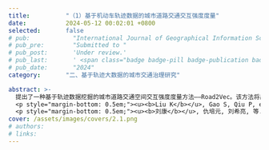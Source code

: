 ```yaml
---
title:          "（1）基于机动车轨迹数据的城市道路交通交互强度度量"
date:           2024-05-12 00:02:01 +0800
selected:       false
# pub:            "International Journal of Geographical Information Science (IJGIS)"
# pub_pre:        "Submitted to "
# pub_post:       'Under review.'
# pub_last:       ' <span class="badge badge-pill badge-publication badge-success">Spotlight</span>'
# pub_date:       "2024"
category:       "二、基于轨迹大数据的城市交通治理研究"

abstract: >-
  提出了一种基于轨迹数据挖掘的城市道路交通空间交互强度度量方法——Road2Vec。该方法将出行路径类比为文本文档、路段类比为词，利用词向量模型Word2Vec从大规模浮动车轨迹数据中挖掘交通流在邻近路段之间的传播扩散特征，度量了路段之间的交通空间交互强度。该方法能很好地顾及道路交通影响关系的空间异质性和非线性特征，有助于从交互的视角揭示城市道路交通影响和拥堵传播的成因，服务于交通预测、控制及动态导航。
  <p style="margin-bottom: 0.5em;"><u><b>Liu K</b></u>, Gao S, Qiu P, et al. Road2vec: Measuring traffic interactions in urban road system from massive travel routes[J]. ISPRS International Journal of Geo-Information, 2017, 6(11): 321.（JCR二区SCI）<a href='https://doi.org/10.3390/ijgi6110321' target='_blank'>[paper]</a></p>
  <p style="margin-bottom: 0.5em;"><u><b>刘康</b></u>, 仇培元, 刘希亮, 等. 利用词向量模型分析城市道路交通空间相关性[J]. 测绘学报, 2017, 46(12):2032-2040.（国内高水平EI期刊）<a href='https://doi.org/10.11947/j.AGCS.2017.20170166' target='_blank'>[paper]</a></p>
cover: /assets/images/covers/2.1.png
# authors:
# links:
---
```

